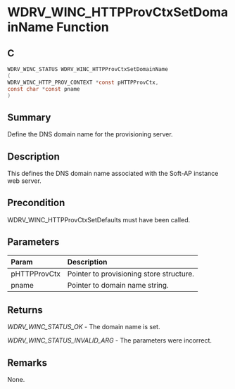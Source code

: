 # WDRV_WINC_HTTPProvCtxSetDomainName Function

## C

```c
WDRV_WINC_STATUS WDRV_WINC_HTTPProvCtxSetDomainName
(
WDRV_WINC_HTTP_PROV_CONTEXT *const pHTTPProvCtx,
const char *const pname
)
```

## Summary

Define the DNS domain name for the provisioning server.  

## Description

This defines the DNS domain name associated with the Soft-AP instance web server.

## Precondition

WDRV_WINC_HTTPProvCtxSetDefaults must have been called.  

## Parameters

| Param | Description |
|:----- |:----------- |
| pHTTPProvCtx | Pointer to provisioning store structure. |
| pname | Pointer to domain name string.  

## Returns

*WDRV_WINC_STATUS_OK* - The domain name is set.

*WDRV_WINC_STATUS_INVALID_ARG* - The parameters were incorrect.
 

## Remarks

None.  


